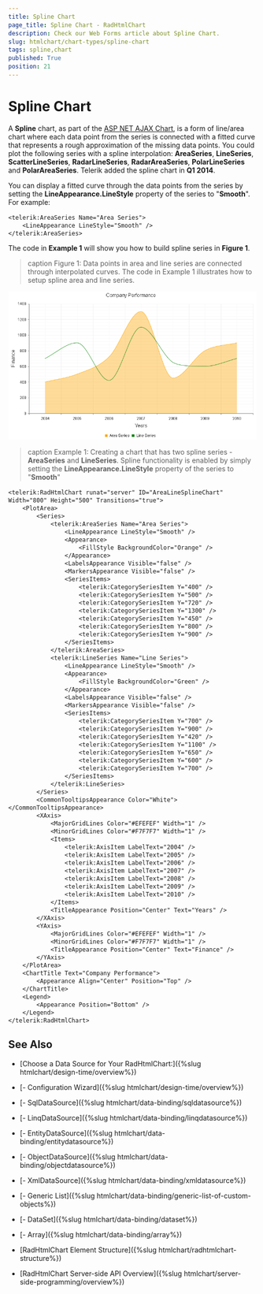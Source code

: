 ```yaml
---
title: Spline Chart
page_title: Spline Chart - RadHtmlChart
description: Check our Web Forms article about Spline Chart.
slug: htmlchart/chart-types/spline-chart
tags: spline,chart
published: True
position: 21
---
```


# Spline Chart

A **Spline** chart, as part of the [ASP NET AJAX Chart](https://www.telerik.com/products/aspnet-ajax/html-chart.aspx), is a form of line/area chart where each data point from the series is connected with a fitted curve that represents a rough approximation of the missing data points. You could plot the following series with a spline interpolation: **AreaSeries**, **LineSeries**, **ScatterLineSeries**, **RadarLineSeries**, **RadarAreaSeries**, **PolarLineSeries** and **PolarAreaSeries**. Telerik added the spline chart in **Q1 2014**.

You can display a fitted curve through the data points from the series by setting the **LineAppearance.LineStyle** property of the series to "**Smooth**". For example:

````ASP.NET
<telerik:AreaSeries Name="Area Series">
	<LineAppearance LineStyle="Smooth" />
</telerik:AreaSeries>
````

The code in **Example 1** will show you how to build spline series in **Figure 1**.

>caption Figure 1: Data points in area and line series are connected through interpolated curves. The code in Example 1	illustrates how to setup spline area and line series.

![htmlchart-splinechart-simple-example](images/htmlchart-splinechart-simple-example.png)

>caption Example 1: Creating a chart that has two spline series - **AreaSeries** and **LineSeries**. Spline functionality is enabled by simply setting the **LineAppearance.LineStyle** property of the series to "**Smooth**"

````ASP.NET
<telerik:RadHtmlChart runat="server" ID="AreaLineSplineChart" Width="800" Height="500" Transitions="true">
	<PlotArea>
		<Series>
			<telerik:AreaSeries Name="Area Series">
				<LineAppearance LineStyle="Smooth" />
				<Appearance>
					<FillStyle BackgroundColor="Orange" />
				</Appearance>
				<LabelsAppearance Visible="false" />
				<MarkersAppearance Visible="false" />
				<SeriesItems>
					<telerik:CategorySeriesItem Y="400" />
					<telerik:CategorySeriesItem Y="500" />
					<telerik:CategorySeriesItem Y="720" />
					<telerik:CategorySeriesItem Y="1300" />
					<telerik:CategorySeriesItem Y="450" />
					<telerik:CategorySeriesItem Y="800" />
					<telerik:CategorySeriesItem Y="900" />
				</SeriesItems>
			</telerik:AreaSeries>
			<telerik:LineSeries Name="Line Series">
				<LineAppearance LineStyle="Smooth" />
				<Appearance>
					<FillStyle BackgroundColor="Green" />
				</Appearance>
				<LabelsAppearance Visible="false" />
				<MarkersAppearance Visible="false" />
				<SeriesItems>
					<telerik:CategorySeriesItem Y="700" />
					<telerik:CategorySeriesItem Y="900" />
					<telerik:CategorySeriesItem Y="420" />
					<telerik:CategorySeriesItem Y="1100" />
					<telerik:CategorySeriesItem Y="650" />
					<telerik:CategorySeriesItem Y="600" />
					<telerik:CategorySeriesItem Y="700" />
				</SeriesItems>
			</telerik:LineSeries>
		</Series>
		<CommonTooltipsAppearance Color="White"></CommonTooltipsAppearance>
		<XAxis>
			<MajorGridLines Color="#EFEFEF" Width="1" />
			<MinorGridLines Color="#F7F7F7" Width="1" />
			<Items>
				<telerik:AxisItem LabelText="2004" />
				<telerik:AxisItem LabelText="2005" />
				<telerik:AxisItem LabelText="2006" />
				<telerik:AxisItem LabelText="2007" />
				<telerik:AxisItem LabelText="2008" />
				<telerik:AxisItem LabelText="2009" />
				<telerik:AxisItem LabelText="2010" />
			</Items>
			<TitleAppearance Position="Center" Text="Years" />
		</XAxis>
		<YAxis>
			<MajorGridLines Color="#EFEFEF" Width="1" />
			<MinorGridLines Color="#F7F7F7" Width="1" />
			<TitleAppearance Position="Center" Text="Finance" />
		</YAxis>
	</PlotArea>
	<ChartTitle Text="Company Performance">
		<Appearance Align="Center" Position="Top" />
	</ChartTitle>
	<Legend>
		<Appearance Position="Bottom" />
	</Legend>
</telerik:RadHtmlChart>
````

## See Also

 * [Choose a Data Source for Your RadHtmlChart:]({%slug htmlchart/design-time/overview%})

 * [- Configuration Wizard]({%slug htmlchart/design-time/overview%})

 * [- SqlDataSource]({%slug htmlchart/data-binding/sqldatasource%})

 * [- LinqDataSource]({%slug htmlchart/data-binding/linqdatasource%})

 * [- EntityDataSource]({%slug htmlchart/data-binding/entitydatasource%})

 * [- ObjectDataSource]({%slug htmlchart/data-binding/objectdatasource%})

 * [- XmlDataSource]({%slug htmlchart/data-binding/xmldatasource%})

 * [- Generic List]({%slug htmlchart/data-binding/generic-list-of-custom-objects%})

 * [- DataSet]({%slug htmlchart/data-binding/dataset%})

 * [- Array]({%slug htmlchart/data-binding/array%})

 * [RadHtmlChart Element Structure]({%slug htmlchart/radhtmlchart-structure%})

 * [RadHtmlChart Server-side API Overview]({%slug htmlchart/server-side-programming/overview%})
